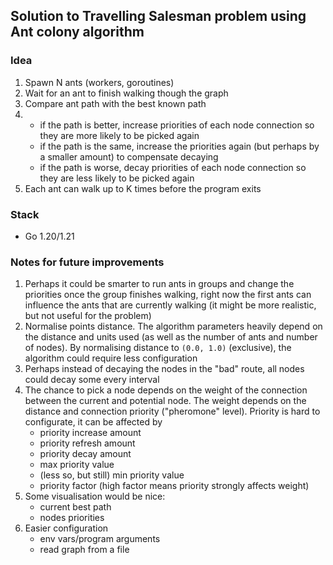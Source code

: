 ## Solution to Travelling Salesman problem using Ant colony algorithm

### Idea
1. Spawn N ants (workers, goroutines)
2. Wait for an ant to finish walking though the graph
3. Compare ant path with the best known path
4. - if the path is better, increase priorities of each node connection so they are more likely to be picked again
   - if the path is the same, increase the priorities again (but perhaps by a smaller amount) to compensate decaying
   - if the path is worse, decay priorities of each node connection so they are less likely to be picked again
5. Each ant can walk up to K times before the program exits

### Stack
- Go 1.20/1.21

### Notes for future improvements
1. Perhaps it could be smarter to run ants in groups and change the priorities once the group finishes walking, right now the first ants can influence the ants that are currently walking (it might be more realistic, but not useful for the problem)
2. Normalise points distance. The algorithm parameters heavily depend on the distance and units used (as well as the number of ants and number of nodes). By normalising distance to `(0.0, 1.0)` (exclusive), the algorithm could require less configuration
3. Perhaps instead of decaying the nodes in the "bad" route, all nodes could decay some every interval
4. The chance to pick a node depends on the weight of the connection between the current and potential node. The weight depends on the distance and connection priority ("pheromone" level). Priority is hard to configurate, it can be affected by
    - priority increase amount
    - priority refresh amount
    - priority decay amount
    - max priority value
    - (less so, but still) min priority value
    - priority factor (high factor means priority strongly affects weight)
5. Some visualisation would be nice:
    - current best path
    - nodes priorities
6. Easier configuration
    - env vars/program arguments
    - read graph from a file

